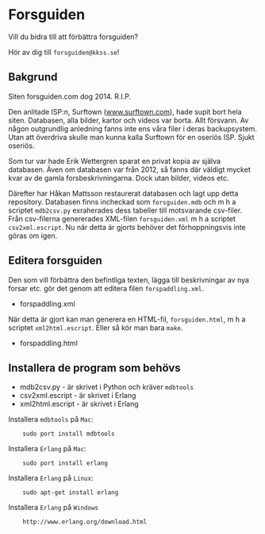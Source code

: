Forsguiden
==========

Vill du bidra till att förbättra forsguiden?

Hör av dig till `forsguiden@kkss.se`!

Bakgrund
--------

Siten forsguiden.com dog 2014. R.I.P.

Den anlitade ISP:n, Surftown (www.surftown.com), hade supit bort hela siten. Databasen, alla bilder, kartor och videos var borta. Allt försvann. Av någon outgrundlig anledning fanns inte ens våra filer i deras backupsystem. Utan att överdriva skulle man kunna kalla Surftown för en oseriös ISP. Sjukt oseriös.

Som tur var hade Erik Wettergren sparat en privat kopia av själva databasen. Även om databasen var från 2012, så fanns där väldigt mycket kvar av de gamla forsbeskrivningarna. Dock utan bilder, videos etc.

Därefter har Håkan Mattsson restaurerat databasen och lagt upp detta repository. Databasen finns incheckad som `forsguiden.mdb` och m h a scriptet `mdb2csv.py` exraherades dess tabeller till motsvarande csv-filer. Från csv-filerna genererades XML-filen `forsguiden.xml` m h a scriptet `csv2xml.escript`. Nu när detta är gjorts behöver det förhoppningsvis inte göras om igen.

Editera forsguiden
------------------

Den som vill förbättra den befintliga texten, lägga till beskrivningar av nya forsar etc. gör det genom att editera filen `forspaddling.xml`.

* forspaddling.xml

När detta är gjort kan man generera en HTML-fil, `forsguiden.html`,  m h a scriptet `xml2html.escript`. Eller så kör man bara `make`.

* forspaddling.html

Installera de program som behövs
--------------------------------

 * mdb2csv.py       - är skrivet i Python och kräver `mdbtools`
 * csv2xml.escript  - är skrivet i Erlang
 * xml2html.escript - är skrivet i Erlang

Installera `mdbtools` på `Mac`:

        sudo port install mdbtools

Installera `Erlang` på `Mac`:

        sudo port install erlang

Installera `Erlang` på `Linux`:

        sudo apt-get install erlang

Installera `Erlang` på `Windows`

        http://www.erlang.org/download.html
